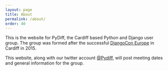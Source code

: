 ```yaml
---
layout: page
title: About
permalink: /about/
order: 40
---
```


This is the website for PyDiff, the Cardiff based Python and Django user group. The group was formed after the successful [DjangoCon Europe](http://2015.djangocon.eu) in Cardiff in 2015.

This website, along with our twitter account [@Pydiff](https://twitter.com/PyDiff), will post meeting dates and general information for the group.
